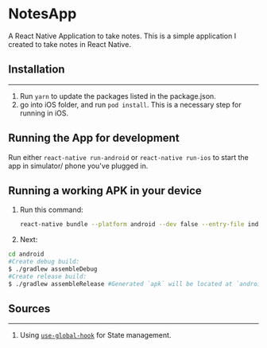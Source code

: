 # NotesApp

A React Native Application to take notes.
This is a simple application I created to take notes in React Native.

## Installation

---

1. Run `yarn` to update the packages listed in the package.json.
2. go into iOS folder, and run `pod install`. This is a necessary step for running in iOS.

## Running the App for development

Run either `react-native run-android` or `react-native run-ios` to start the app in simulator/ phone you've plugged in.

## Running a working APK in your device

1. Run this command:

   ```sh
   react-native bundle --platform android --dev false --entry-file index.js --bundle-output android/app/src/main/assets/index.android.bundle --assets-dest android/app/src/main/res
   ```

2. Next:

  ```sh
  cd android
  #Create debug build:
  $ ./gradlew assembleDebug
  #Create release build:
  $ ./gradlew assembleRelease #Generated `apk` will be located at `android/app/build/outputs/apk`
  ```

## Sources

---

1. Using [`use-global-hook`]('https://medium.com/javascript-in-plain-english/state-management-with-react-hooks-no-redux-or-context-api-8b3035ceecf8) for State management.
